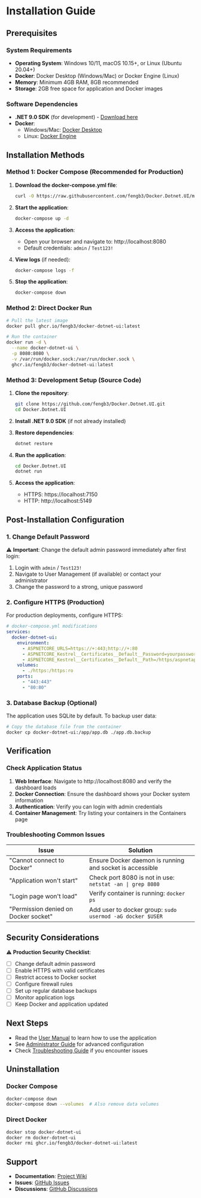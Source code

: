 # Installation Guide

## Prerequisites

### System Requirements
- **Operating System**: Windows 10/11, macOS 10.15+, or Linux (Ubuntu 20.04+)
- **Docker**: Docker Desktop (Windows/Mac) or Docker Engine (Linux)
- **Memory**: Minimum 4GB RAM, 8GB recommended
- **Storage**: 2GB free space for application and Docker images

### Software Dependencies
- **.NET 9.0 SDK** (for development) - [Download here](https://dotnet.microsoft.com/download/dotnet/9.0)
- **Docker**: 
  - Windows/Mac: [Docker Desktop](https://www.docker.com/products/docker-desktop)
  - Linux: [Docker Engine](https://docs.docker.com/engine/install/)

## Installation Methods

### Method 1: Docker Compose (Recommended for Production)

1. **Download the docker-compose.yml file**:
   ```bash
   curl -O https://raw.githubusercontent.com/fengb3/Docker.Dotnet.UI/master/docker-compose.yml
   ```

2. **Start the application**:
   ```bash
   docker-compose up -d
   ```

3. **Access the application**:
   - Open your browser and navigate to: http://localhost:8080
   - Default credentials: `admin` / `Test123!`

4. **View logs** (if needed):
   ```bash
   docker-compose logs -f
   ```

5. **Stop the application**:
   ```bash
   docker-compose down
   ```

### Method 2: Direct Docker Run

```bash
# Pull the latest image
docker pull ghcr.io/fengb3/docker-dotnet-ui:latest

# Run the container
docker run -d \
  --name docker-dotnet-ui \
  -p 8080:8080 \
  -v /var/run/docker.sock:/var/run/docker.sock \
  ghcr.io/fengb3/docker-dotnet-ui:latest
```

### Method 3: Development Setup (Source Code)

1. **Clone the repository**:
   ```bash
   git clone https://github.com/fengb3/Docker.Dotnet.UI.git
   cd Docker.Dotnet.UI
   ```

2. **Install .NET 9.0 SDK** (if not already installed)

3. **Restore dependencies**:
   ```bash
   dotnet restore
   ```

4. **Run the application**:
   ```bash
   cd Docker.Dotnet.UI
   dotnet run
   ```

5. **Access the application**:
   - HTTPS: https://localhost:7150
   - HTTP: http://localhost:5149

## Post-Installation Configuration

### 1. Change Default Password

⚠️ **Important**: Change the default admin password immediately after first login:

1. Login with `admin` / `Test123!`
2. Navigate to User Management (if available) or contact your administrator
3. Change the password to a strong, unique password

### 2. Configure HTTPS (Production)

For production deployments, configure HTTPS:

```yaml
# docker-compose.yml modifications
services:
  docker-dotnet-ui:
    environment:
      - ASPNETCORE_URLS=https://+:443;http://+:80
      - ASPNETCORE_Kestrel__Certificates__Default__Password=yourpassword
      - ASPNETCORE_Kestrel__Certificates__Default__Path=/https/aspnetapp.pfx
    volumes:
      - ./https:/https:ro
    ports:
      - "443:443"
      - "80:80"
```

### 3. Database Backup (Optional)

The application uses SQLite by default. To backup user data:

```bash
# Copy the database file from the container
docker cp docker-dotnet-ui:/app/app.db ./app.db.backup
```

## Verification

### Check Application Status

1. **Web Interface**: Navigate to http://localhost:8080 and verify the dashboard loads
2. **Docker Connection**: Ensure the dashboard shows your Docker system information
3. **Authentication**: Verify you can login with admin credentials
4. **Container Management**: Try listing your containers in the Containers page

### Troubleshooting Common Issues

| Issue | Solution |
|-------|----------|
| "Cannot connect to Docker" | Ensure Docker daemon is running and socket is accessible |
| "Application won't start" | Check port 8080 is not in use: `netstat -an \| grep 8080` |
| "Login page won't load" | Verify container is running: `docker ps` |
| "Permission denied on Docker socket" | Add user to docker group: `sudo usermod -aG docker $USER` |

## Security Considerations

⚠️ **Production Security Checklist**:

- [ ] Change default admin password
- [ ] Enable HTTPS with valid certificates
- [ ] Restrict access to Docker socket
- [ ] Configure firewall rules
- [ ] Set up regular database backups
- [ ] Monitor application logs
- [ ] Keep Docker and application updated

## Next Steps

- Read the [User Manual](USER_MANUAL.md) to learn how to use the application
- See [Administrator Guide](ADMIN_GUIDE.md) for advanced configuration
- Check [Troubleshooting Guide](TROUBLESHOOTING.md) if you encounter issues

## Uninstallation

### Docker Compose
```bash
docker-compose down
docker-compose down --volumes  # Also remove data volumes
```

### Direct Docker
```bash
docker stop docker-dotnet-ui
docker rm docker-dotnet-ui
docker rmi ghcr.io/fengb3/docker-dotnet-ui:latest
```

## Support

- **Documentation**: [Project Wiki](https://github.com/fengb3/Docker.Dotnet.UI/wiki)
- **Issues**: [GitHub Issues](https://github.com/fengb3/Docker.Dotnet.UI/issues)
- **Discussions**: [GitHub Discussions](https://github.com/fengb3/Docker.Dotnet.UI/discussions)
